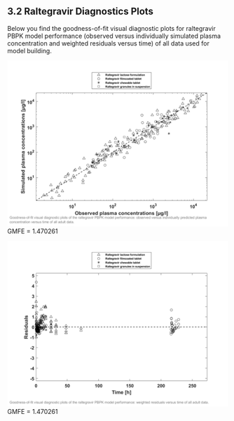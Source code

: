 ## 3.2 Raltegravir Diagnostics Plots
Below you find the goodness-of-fit visual diagnostic plots for raltegravir PBPK model performance (observed versus individually simulated plasma concentration and weighted residuals versus time) of all data used for model building.


![001_plotGOFMergedPredictedVsObserved.png](001_plotGOFMergedPredictedVsObserved.png)
GMFE = 1.470261 

![003_plotGOFMergedResiduals.png](003_plotGOFMergedResiduals.png)
GMFE = 1.470261 

